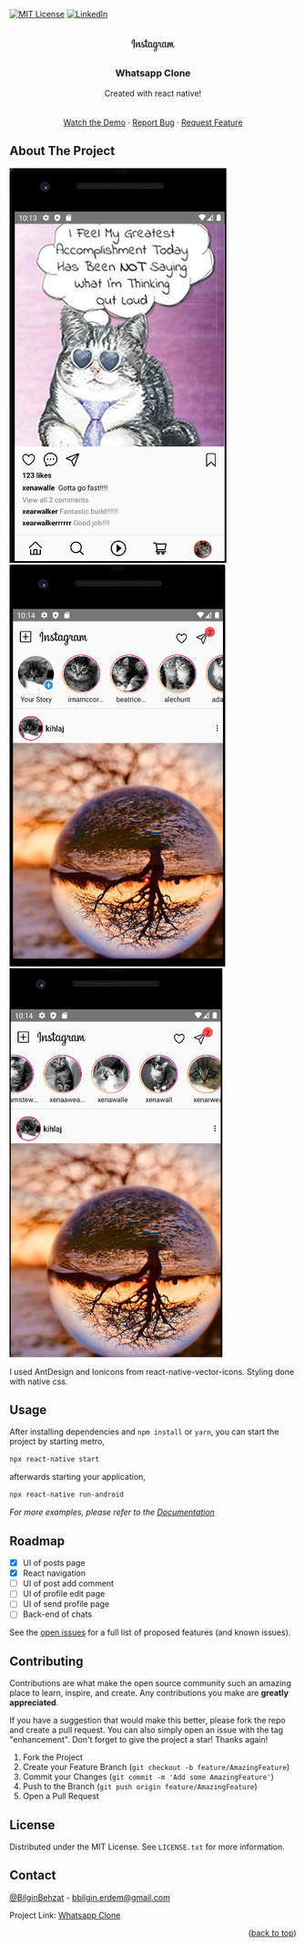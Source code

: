 <a name="readme-top"></a>

[![MIT License][license-shield]][license-url]
[![LinkedIn][linkedin-shield]][linkedin-url]

<!-- PROJECT LOGO -->
<br />
<div align="center">
  <a href="https://github.com/othneildrew/Best-README-Template">
    <img src="./instagramclone/assets/Instagram_logo.png" alt="Logo" width="80">
  </a>

  <h3 align="center">Whatsapp Clone</h3>

  <p align="center">
    Created with react native!
    <br />
    <br />
    <br />
    <a href="https://www.loom.com/share/e3f6d4e1ef7c4eaa89abbd59a7bed97c">Watch the Demo</a>
    ·
    <a href="https://github.com/patika-218-akbank-reactnative-bootcamp/assignment-2-kihlaj/issues">Report Bug</a>
    ·
    <a href="https://github.com/patika-218-akbank-reactnative-bootcamp/assignment-2-kihlaj/issues">Request Feature</a>
  </p>
</div>

<!-- ABOUT THE PROJECT -->

## About The Project

[![Product Name Screen Shot][product-screenshot1]](https://example.com)
[![Product Name Screen Shot][product-screenshot2]](https://example.com)
[![Product Name Screen Shot][product-screenshot3]](https://example.com)

I used AntDesign and Ionicons from react-native-vector-icons. Styling done with native css.

## Usage

After installing dependencies and `npm install` or `yarn`, you can start the project by starting metro,

```bash
npx react-native start
```

afterwards starting your application,

```bash
npx react-native run-android
```

_For more examples, please refer to the [Documentation](https://reactnative.dev/docs/environment-setup)_

<!-- ROADMAP -->

## Roadmap

-   [x] UI of posts page
-   [x] React navigation
-   [ ] UI of post add comment
-   [ ] UI of profile edit page
-   [ ] UI of send profile page
-   [ ] Back-end of chats

See the [open issues](https://github.com/othneildrew/Best-README-Template/issues) for a full list of proposed features (and known issues).

<!-- CONTRIBUTING -->

## Contributing

Contributions are what make the open source community such an amazing place to learn, inspire, and create. Any contributions you make are **greatly appreciated**.

If you have a suggestion that would make this better, please fork the repo and create a pull request. You can also simply open an issue with the tag "enhancement".
Don't forget to give the project a star! Thanks again!

1. Fork the Project
2. Create your Feature Branch (`git checkout -b feature/AmazingFeature`)
3. Commit your Changes (`git commit -m 'Add some AmazingFeature'`)
4. Push to the Branch (`git push origin feature/AmazingFeature`)
5. Open a Pull Request

<!-- LICENSE -->

## License

Distributed under the MIT License. See `LICENSE.txt` for more information.

<!-- CONTACT -->

## Contact

[@BilginBehzat](https://twitter.com/BilginBehzat) - bbilgin.erdem@gmail.com

Project Link: [Whatsapp Clone](https://github.com/patika-218-akbank-reactnative-bootcamp/assignment-2-kihlaj)

<p align="right">(<a href="#readme-top">back to top</a>)</p>

[contributors-shield]: https://img.shields.io/github/contributors/othneildrew/Best-README-Template.svg?style=for-the-badge
[contributors-url]: https://github.com/othneildrew/Best-README-Template/graphs/contributors
[forks-shield]: https://img.shields.io/github/forks/othneildrew/Best-README-Template.svg?style=for-the-badge
[forks-url]: https://github.com/othneildrew/Best-README-Template/network/members
[stars-shield]: https://img.shields.io/github/stars/othneildrew/Best-README-Template.svg?style=for-the-badge
[stars-url]: https://github.com/othneildrew/Best-README-Template/stargazers
[issues-shield]: https://img.shields.io/github/issues/othneildrew/Best-README-Template.svg?style=for-the-badge
[issues-url]: https://github.com/othneildrew/Best-README-Template/issues
[license-shield]: https://img.shields.io/github/license/othneildrew/Best-README-Template.svg?style=for-the-badge
[license-url]: https://github.com/othneildrew/Best-README-Template/blob/master/LICENSE.txt
[linkedin-shield]: https://img.shields.io/badge/-LinkedIn-black.svg?style=for-the-badge&logo=linkedin&colorB=555
[linkedin-url]: https://www.linkedin.com/in/bbilginerdem/
[product-screenshot1]: ./instagramclone/assets/pic1.png
[product-screenshot2]: ./instagramclone/assets/pic2.png
[product-screenshot3]: ./instagramclone/assets/pic3.png
